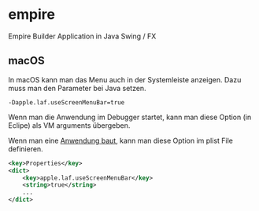 # empire

Empire Builder Application in Java Swing / FX

## macOS

In macOS kann man das Menu auch in der Systemleiste anzeigen.
Dazu muss man den Parameter bei Java setzen.

```shell
-Dapple.laf.useScreenMenuBar=true
```

Wenn man die Anwendung im Debugger startet, kann man diese Option (in Eclipe) als VM arguments übergeben.

Wenn man eine [Anwendung baut](https://developer.apple.com/library/mac/#documentation/java/conceptual/java14development/03-javadeployment/javadeployment.html), kann man diese Option im plist File definieren.

```xml
<key>Properties</key>
<dict>
    <key>apple.laf.useScreenMenuBar</key>
    <string>true</string>
    ...
</dict>
```
